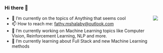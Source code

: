 ### Hi there 👋
<img align="right" src="https://github-readme-stats.vercel.app/api?username=fathyshalaby&show_icons=true&icon_color=805AD5&text_color=718096&bg_color=ffffff&hide_title=true" />

- 🔭 I’m currently on the topics of Anything that seems cool
- 📫 How to reach me: fathy.mshalaby@outlook.com
- 🔭 I’m currently working on Machine Learning topics like Computer Vision, Reinforcement Learning, NLP and more.
- 🌱 I’m currently learning about Full Stack and new Machine Learning methods
<!--
Here are some ideas to get you started:

- 🔭 I’m currently working on ...
- 🌱 I’m currently learning ...
- 👯 I’m looking to collaborate on ...
- 🤔 I’m looking for help with ...
- 💬 Ask me about ...
- 📫 How to reach me: ...
- 😄 Pronouns: ...
- ⚡ Fun fact: ...
-->
